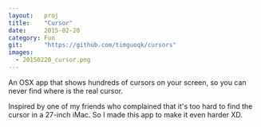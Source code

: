 ```yaml
---
layout:   proj
title:    "Cursor"
date:     2015-02-20
category: Fun
git:      "https://github.com/timguoqk/cursors"
images:
  - 20150220_cursor.png
---
```


An OSX app that shows hundreds of cursors on your screen, so you can never find where is the real cursor.

Inspired by one of my friends who complained that it's too hard to find the cursor in a 27-inch iMac. So I made this app to make it even harder XD.
